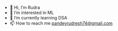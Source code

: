 - 👋 Hi, I’m Rudra
- 👀 I’m interested in ML
- 🌱 I’m currently learning DSA
- 📫 How to reach me pandeyrudresh74@gmail.com

<!---
rudra2000/rudra2000 is a ✨ special ✨ repository because its `README.md` (this file) appears on your GitHub profile.
You can click the Preview link to take a look at your changes.
--->
